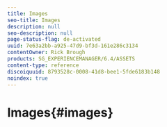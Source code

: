 ```yaml
---
title: Images
seo-title: Images
description: null
seo-description: null
page-status-flag: de-activated
uuid: 7e63a2bb-a925-47d9-bf3d-161e286c3134
contentOwner: Rick Brough
products: SG_EXPERIENCEMANAGER/6.4/ASSETS
content-type: reference
discoiquuid: 8793528c-0008-41d8-bee1-5fde6183b148
noindex: true
---
```


# Images{#images}

